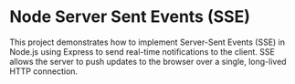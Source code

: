# Node Server Sent Events (SSE)

This project demonstrates how to implement Server-Sent Events (SSE) in Node.js using Express to send real-time notifications to the client. SSE allows the server to push updates to the browser over a single, long-lived HTTP connection.
